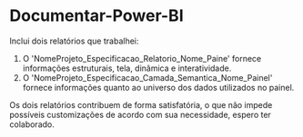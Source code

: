 # Documentar-Power-BI

Inclui dois relatórios que trabalhei:
 
  1. O 'NomeProjeto_Especificacao_Relatorio_Nome_Paine' fornece informações estruturais, tela, dinâmica e interatividade.
  2. O 'NomeProjeto_Especificacao_Camada_Semantica_Nome_Painel' fornece informações quanto ao universo dos dados utilizados no painel.

Os dois relatórios contribuem de forma satisfatória, o que não impede possíveis customizações de acordo com sua necessidade, espero ter colaborado.  

